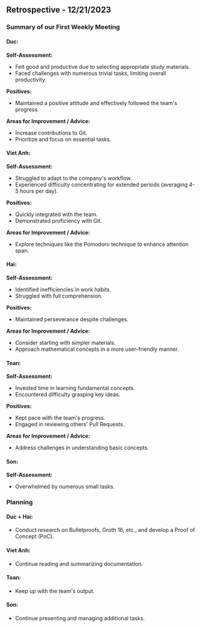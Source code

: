 ## Retrospective - 12/21/2023

### Summary of our First Weekly Meeting

#### Duc:

**Self-Assessment:**
- Felt good and productive due to selecting appropriate study materials.
- Faced challenges with numerous trivial tasks, limiting overall productivity.

**Positives:**
- Maintained a positive attitude and effectively followed the team's progress.

**Areas for Improvement / Advice:**
- Increase contributions to Git.
- Prioritize and focus on essential tasks.

#### Viet Anh:

**Self-Assessment:**
- Struggled to adapt to the company's workflow.
- Experienced difficulty concentrating for extended periods (averaging 4-5 hours per day).

**Positives:**
- Quickly integrated with the team.
- Demonstrated proficiency with Git.

**Areas for Improvement / Advice:**
- Explore techniques like the Pomodoro technique to enhance attention span.

#### Hai:

**Self-Assessment:**
- Identified inefficiencies in work habits.
- Struggled with full comprehension.

**Positives:**
- Maintained perseverance despite challenges.

**Areas for Improvement / Advice:**
- Consider starting with simpler materials.
- Approach mathematical concepts in a more user-friendly manner.

#### Toan:

**Self-Assessment:**
- Invested time in learning fundamental concepts.
- Encountered difficulty grasping key ideas.

**Positives:**
- Kept pace with the team's progress.
- Engaged in reviewing others' Pull Requests.

**Areas for Improvement / Advice:**
- Address challenges in understanding basic concepts.

#### Son:

**Self-Assessment:**
- Overwhelmed by numerous small tasks.

### Planning

#### Duc + Hai:

- Conduct research on Bulletproofs, Groth 16, etc., and develop a Proof of Concept (PoC).

#### Viet Anh:

- Continue reading and summarizing documentation.

#### Toan:

- Keep up with the team's output.

#### Son:

- Continue presenting and managing additional tasks.
